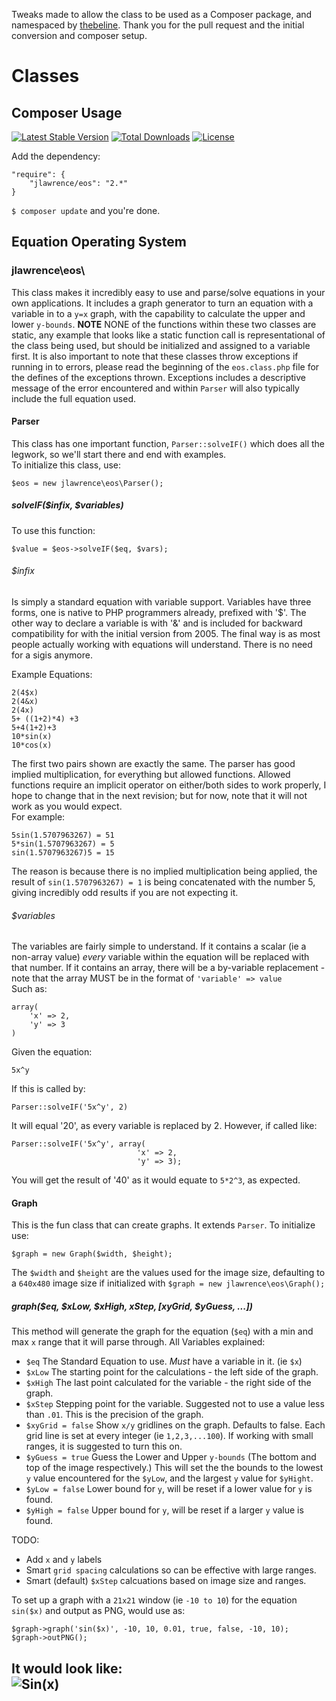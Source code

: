 Tweaks made to allow the class to be used as a Composer package, and namespaced by
[thebeline](https://github.com/thebeline).  Thank you for the pull request and the
initial conversion and composer setup.

# Classes

## Composer Usage
[![Latest Stable Version](https://poser.pugx.org/jlawrence/eos/v/stable)](https://packagist.org/packages/jlawrence/eos) [![Total Downloads](https://poser.pugx.org/jlawrence/eos/downloads)](https://packagist.org/packages/jlawrence/eos)  [![License](https://poser.pugx.org/jlawrence/eos/license)](https://packagist.org/packages/jlawrence/eos)

Add the dependency:

	"require": {
	    "jlawrence/eos": "2.*"
	}


`$ composer update` and you're done.

## Equation Operating System

### jlawrence\eos\

This class makes it incredibly easy to use and parse/solve equations in
your own applications. It includes a graph generator to turn an equation
with a variable in to a `y=x` graph, with the capability to calculate
the upper and lower `y-bounds`.  __NOTE__ NONE of the functions within
these two classes are static, any example that looks like a static function
call is representational of the class being used, but should be initialized
and assigned to a variable first.  It is also important to note that these
classes throw exceptions if running in to errors, please read the beginning
of the `eos.class.php` file for the defines of the exceptions thrown. Exceptions
includes a descriptive message of the error encountered and within `Parser` will
also typically include the full equation used.

#### Parser

This class has one important function, `Parser::solveIF()` which does all the legwork,
so we'll start there and end with examples.  
To initialize this class, use:

    $eos = new jlawrence\eos\Parser();

##### solveIF($infix, $variables)

To use this function:

    $value = $eos->solveIF($eq, $vars);

###### _$infix_

Is simply a standard equation with variable support. Variables
have three forms, one is native to PHP programmers already, prefixed with '$'.
The other way to declare a variable is with '&amp;' and is included for
backward compatibility for with the initial version from 2005. The final way is as most people actually working with equations will understand.  There is no need for a sigis anymore.

Example Equations:

    2(4$x)
    2(4&x)
	2(4x)
    5+ ((1+2)*4) +3
    5+4(1+2)+3
    10*sin(x)
    10*cos(x)

The first two pairs shown are exactly the same.  The parser has good implied
multiplication, for everything but allowed functions.  Allowed functions require
an implicit operator on either/both sides to work properly, I hope to change
that in the next revision; but for now, note that it will not work as you would
expect.  
For example:

    5sin(1.5707963267) = 51
    5*sin(1.5707963267) = 5
    sin(1.5707963267)5 = 15

The reason is because there is no implied multiplication being applied, the result
of `sin(1.5707963267) = 1` is being concatenated with the number 5, giving
incredibly odd results if you are not expecting it.

###### _$variables_

The variables are fairly simple to understand.  If it contains a scalar (ie
a non-array value) _every_ variable within the equation will be replaced with
that number.  If it contains an array, there will be a by-variable replacement -
note that the array MUST be in the format of `'variable' => value`  
Such as:

    array(
        'x' => 2,
        'y' => 3
    )

Given the equation:

    5x^y

If this is called by:

    Parser::solveIF('5x^y', 2)

It will equal '20', as every variable is replaced by 2.  However, if called like:

    Parser::solveIF('5x^y', array(
                                'x' => 2,
                                'y' => 3);

You will get the result of '40' as it would equate to `5*2^3`, as expected.

#### Graph

This is the fun class that can create graphs.  It extends `Parser`.
To initialize use:

    $graph = new Graph($width, $height);

The `$width` and `$height` are the values used for the image size, defaulting to
a `640x480` image size if initialized with `$graph = new jlawrence\eos\Graph();`

##### graph($eq, $xLow, $xHigh, $xStep, [$xyGrid, $yGuess, ...])

This method will generate the graph for the equation (`$eq`) with a min and max
`x` range that it will parse through. All Variables explained:
* `$eq`
    The Standard Equation to use.  _Must_ have a variable in it. (ie `$x`)
* `$xLow`
    The starting point for the calculations - the left side of the graph.
* `$xHigh`
    The last point calculated for the variable - the right side of the graph.
* `$xStep`
    Stepping point for the variable.  Suggested not to use a value less than
    `.01`.  This is the precision of the graph.
* `$xyGrid = false`
    Show `x/y` gridlines on the graph.  Defaults to false.  Each grid line
    is set at every integer (ie `1,2,3,...100`). If working with small ranges,
    it is suggested to turn this on.
* `$yGuess = true`
    Guess the Lower and Upper `y-bounds` (The bottom and top of the image
    respectively.)  This will set the the bounds to the lowest `y` value
    encountered for the `$yLow`, and the largest `y` value for `$yHight`.
* `$yLow = false`
    Lower bound for `y`, will be reset if a lower value for `y` is found.
* `$yHigh = false`
    Upper bound for `y`, will be reset if a larger `y` value is found.

TODO:
* Add `x` and `y` labels
* Smart `grid spacing` calculations so can be effective with large ranges.
* Smart (default) `$xStep` calcuations based on image size and ranges.

To set up a graph with a `21x21` window (ie `-10 to 10`) for the equation
`sin($x)` and output as PNG, would use as:

    $graph->graph('sin($x)', -10, 10, 0.01, true, false, -10, 10);
    $graph->outPNG();

It would look like:  
![Sin(x)](http://img825.imageshack.us/img825/1380/sinx21x21.png)
---
